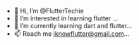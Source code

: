 - 👋 Hi, I’m @FlutterTechie
- 👀 I’m interested in learning flutter ...
- 🌱 I’m currently learning dart and flutter...
- 📫 Reach me iknowflutter@gmail.com...

<!---
FlutterTechie/FlutterTechie is a ✨ special ✨ repository because its `README.md` (this file) appears on your GitHub profile.
You can click the Preview link to take a look at your changes.
--->
